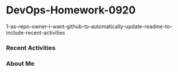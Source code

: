 # DevOps-Homework-0920
1-as-repo-owner-i-want-github-to-automatically-update-readme-to-include-recent-activities

### Recent Activities
<!--START_SECTION:activity-->
<!--END_SECTION:activity-->

### About Me 
<!-- MYLINKS:START-->
<!-- MYLINKS:END -->
